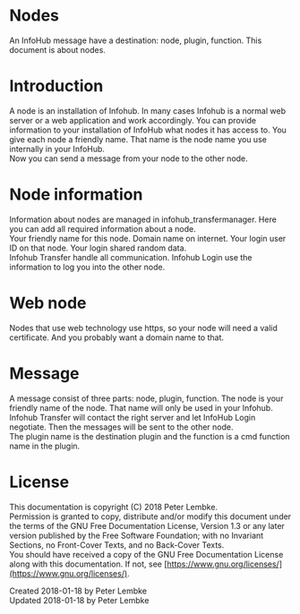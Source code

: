 # Nodes
An InfoHub message have a destination: node, plugin, function. This document is about nodes.  

# Introduction
A node is an installation of Infohub. In many cases Infohub is a normal web server or a web application and work accordingly.
You can provide information to your installation of InfoHub what nodes it has access to. You give each node a friendly name. That name is the node name you use internally in your InfoHub.  
Now you can send a message from your node to the other node.  

# Node information
Information about nodes are managed in infohub_transfermanager. Here you can add all required information about a node.  
Your friendly name for this node. Domain name on internet. Your login user ID on that node. Your login shared random data.  
Infohub Transfer handle all communication. Infohub Login use the information to log you into the other node.  

# Web node
Nodes that use web technology use https, so your node will need a valid certificate. And you probably want a domain name to that.  

# Message
A message consist of three parts: node, plugin, function. The node is your friendly name of the node. That name will only be used in your Infohub.
Infohub Transfer will contact the right server and let InfoHub Login negotiate. Then the messages will be sent to the other node.  
The plugin name is the destination plugin and the function is a cmd function name in the plugin.  

# License
This documentation is copyright (C) 2018 Peter Lembke.  
Permission is granted to copy, distribute and/or modify this document under the terms of the GNU Free Documentation License, Version 1.3 or any later version published by the Free Software Foundation; with no Invariant Sections, no Front-Cover Texts, and no Back-Cover Texts.  
You should have received a copy of the GNU Free Documentation License along with this documentation. If not, see [https://www.gnu.org/licenses/](https://www.gnu.org/licenses/).  

Created 2018-01-18 by Peter Lembke  
Updated 2018-01-18 by Peter Lembke  
